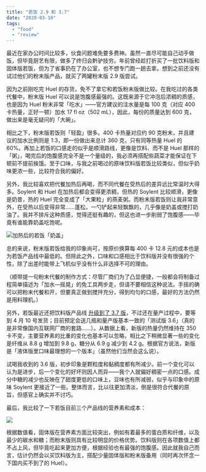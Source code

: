 ```yaml
---
title: "若饭 2.9 和 3.7"
date: "2020-03-10"
tags:
  - "food"
  - "review"
---
```


最近在家办公时间比较多，伙食问题难免要多费神。虽然一直尽可能自己动手做饭，但毕竟厨艺有限，做多了终归会黔驴技穷。年前曾经趁打折买了一批饮料版和固体版若饭，但为了省事扔在了办公室，也不想专门跑一趟去拿。想到之前还没有试过他们的粉末版产品，就买了两罐粉末版 2.9 版尝试。

因为之前刚吃完 Huel 的存货，免不了拿它和若饭粉末版做比较。在我吃过的各类代餐中，粉末版 Huel 可以说是饱腹感最强的。这既来源于它冲泡后浓稠的质感，也是因为 Huel 粉末非常「吃水」——官方建议的注水量是每 100 克（对应 400 卡热量，正好一顿）加水 17 fl oz（502 mL），因此，每份的质量达到 600 克，做出来是毫无疑问的「大碗」。

相比之下，粉末版若饭则「轻盈」很多。400 卡热量对应约 90 克粉末，并且建议的加水比例则是 1:3，即一份做出来总计 360 克，只有同等热量 Huel 的 60%。再加上若饭的口感走的似乎是顺滑路线，更像是饮料、而不是 Huel 那样的「粥」，喝完后的饱腹感完全不是一个量级的，我必须再搭配些蔬菜才能保证在下顿前不提前挨饿。至于口味，与我之前喝过的原味饮料版若饭比较类似，但似乎奶味更浓一些，比较符合我的偏好。

另外，我比较喜欢把代餐加热后再喝，而不同代餐在受热后的差异远比常温时大得多。Soylent 和 Huel 在加热后都会变得更浓稠，但热的 Soylent 比较顺滑，更像是奶昔，热的 Huel 完全变成了「大果粒」的燕麦粥。而粉末版若饭则让我非常意外，在受热以后变得非常……蓬松，一勺铲起来轻飘飘的，几乎像是奶盖或搅打奶油了。我并不排斥这种质感，觉得还挺有趣的，但这也进一步削弱了饱腹感——毕竟有谁能靠奶盖吃饱呢。

![加热后的若饭「奶盖」](https://p178.p0.n0.cdn.getcloudapp.com/items/5zuyNPA0/IMG_8699.jpeg?v=97da4a844e4856778c677bfb58cebb1c)

总的来说，粉末版若饭给我的印象尚可，按原价换算每 400 卡 12.8 元的成本也是为若饭产品线中最低的。但除此之外，口味和口感相比于饮料版并没有很强的个性，除了出差时能带上飞机似乎没有什么非选择不可的理由。

（顺带提一句粉末代餐的制作方式：尽管厂商们为了凸显便捷，一般都会将制备过程简单描述为「加水—摇晃」的免工具两步走，但请不要相信这种说法。手摇的确可以把粉末代餐和开，但要真正做到搅拌充分，得到均匀的口感，最好的方法仍然是用料理机。）

另外，若饭最近还把饮料版产品线 [升级到了 3.7 版](https://mp.weixin.qq.com/s/85CevANs34xTZBF8Gqp8MA?spm=jl)，不过还在量产过程中，要等到 4 月 10 号发货；目前预定会送几瓶和量产版基本一致的「测试版 3.6」（真的是非常像国内互联网厂商的套路……）。从数据上看，新版的热量仍然维持在 350 卡不变，主要营养素的比重的变化也基本可以忽略，相比之下稍微显著一些的变化是纤维从 8.8 g 增加到 9.8 g，糖分从 6.9 g 减少到 4.2 g。根据官方说法，新版是「液体版里口味最理想的一个版本」（虽然他们当然会这么说）。

试喝我收到的 3.6 版，初步印象是颗粒度和黏稠度都有所减少。前一个变化可以认为是进步，后一个变化的好坏则因人而异——我个人就偏好稠密一点的口感。成分中糖的减少也反映在了甜度更低的口味上，豆味也有所减弱，似乎与印象中的原味 Soylent 更接近了一些。整体而言，比以往更加清淡，倒是很符合代餐的原旨，但感官上确实并不讨巧。

最后，我比较了一下若饭目前三个产品线的营养素和成本：

![](https://p178.p0.n0.cdn.getcloudapp.com/items/7KuREkX2/Screen+Shot+2020-03-08+at+9.42.50+PM.png?v=b91c3bedb7f8905080376763d7645525)

根据数值看，固体版在营养素方面比较突出，例如有着最多的蛋白质和纤维，以及最少的碳水和糖；而粉末版则具有比较明显的价格优势。饮料版则在各项数值上都不占上风，但毕竟吃起来更加方便，根据经验也有最强的饱腹感。因此就我自己而言，估计仍然会以买饮料版为主，搭配少量固体版和粉末版备用（同时再次怀念一下国内买不到了的 Huel）。
